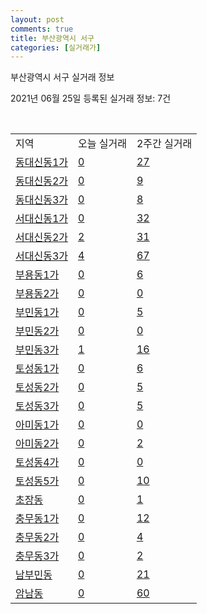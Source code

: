```yaml
---
layout: post
comments: true
title: 부산광역시 서구
categories: [실거래가]
---
```


부산광역시 서구 실거래 정보

2021년 06월 25일 등록된 실거래 정보: 7건

<script type="text/javascript">
  google.charts.load('current', {'packages':['corechart']});
  google.charts.setOnLoadCallback(drawChart);

  function drawChart() {
    var data = google.visualization.arrayToDataTable([['거래일', '매매', '전월세', '전매'], ['2021-02', 0, 4, 0], ['2021-03', 2, 15, 0], ['2021-04', 57, 21, 9], ['2021-05', 109, 31, 15], ['2021-06', 31, 32, 3]]);

    var options = {
      title: '최근 유형별 거래량 추이',
      legend: { position: 'bottom' }
    };

    var chart = new google.visualization.LineChart(document.getElementById('columnchart_material'));
    chart.draw(data, (options));
  }
</script>

<div id="columnchart_material" style="width: 450px; margin-left: -35px"></div>
<br>
<table class="sortable">
  <tr>
    <td>지역</td>
    <td>오늘 실거래</td>
    <td>2주간 실거래</td>
  </tr>

  
  <tr class="item">
    <td><a href="2614010100.html">동대신동1가</a></td>
    <td><a href="2614010100.html">0</a></td>
    <td><a href="2614010100.html">27</a></td>
  </tr>
    

  <tr class="item">
    <td><a href="2614010200.html">동대신동2가</a></td>
    <td><a href="2614010200.html">0</a></td>
    <td><a href="2614010200.html">9</a></td>
  </tr>
    

  <tr class="item">
    <td><a href="2614010300.html">동대신동3가</a></td>
    <td><a href="2614010300.html">0</a></td>
    <td><a href="2614010300.html">8</a></td>
  </tr>
    

  <tr class="item">
    <td><a href="2614010400.html">서대신동1가</a></td>
    <td><a href="2614010400.html">0</a></td>
    <td><a href="2614010400.html">32</a></td>
  </tr>
    

  <tr class="item">
    <td><a href="2614010500.html">서대신동2가</a></td>
    <td><a href="2614010500.html">2</a></td>
    <td><a href="2614010500.html">31</a></td>
  </tr>
    

  <tr class="item">
    <td><a href="2614010600.html">서대신동3가</a></td>
    <td><a href="2614010600.html">4</a></td>
    <td><a href="2614010600.html">67</a></td>
  </tr>
    

  <tr class="item">
    <td><a href="2614010700.html">부용동1가</a></td>
    <td><a href="2614010700.html">0</a></td>
    <td><a href="2614010700.html">6</a></td>
  </tr>
    

  <tr class="item">
    <td><a href="2614010800.html">부용동2가</a></td>
    <td><a href="2614010800.html">0</a></td>
    <td><a href="2614010800.html">0</a></td>
  </tr>
    

  <tr class="item">
    <td><a href="2614010900.html">부민동1가</a></td>
    <td><a href="2614010900.html">0</a></td>
    <td><a href="2614010900.html">5</a></td>
  </tr>
    

  <tr class="item">
    <td><a href="2614011000.html">부민동2가</a></td>
    <td><a href="2614011000.html">0</a></td>
    <td><a href="2614011000.html">0</a></td>
  </tr>
    

  <tr class="item">
    <td><a href="2614011100.html">부민동3가</a></td>
    <td><a href="2614011100.html">1</a></td>
    <td><a href="2614011100.html">16</a></td>
  </tr>
    

  <tr class="item">
    <td><a href="2614011200.html">토성동1가</a></td>
    <td><a href="2614011200.html">0</a></td>
    <td><a href="2614011200.html">6</a></td>
  </tr>
    

  <tr class="item">
    <td><a href="2614011300.html">토성동2가</a></td>
    <td><a href="2614011300.html">0</a></td>
    <td><a href="2614011300.html">5</a></td>
  </tr>
    

  <tr class="item">
    <td><a href="2614011400.html">토성동3가</a></td>
    <td><a href="2614011400.html">0</a></td>
    <td><a href="2614011400.html">5</a></td>
  </tr>
    

  <tr class="item">
    <td><a href="2614011500.html">아미동1가</a></td>
    <td><a href="2614011500.html">0</a></td>
    <td><a href="2614011500.html">0</a></td>
  </tr>
    

  <tr class="item">
    <td><a href="2614011600.html">아미동2가</a></td>
    <td><a href="2614011600.html">0</a></td>
    <td><a href="2614011600.html">2</a></td>
  </tr>
    

  <tr class="item">
    <td><a href="2614011700.html">토성동4가</a></td>
    <td><a href="2614011700.html">0</a></td>
    <td><a href="2614011700.html">0</a></td>
  </tr>
    

  <tr class="item">
    <td><a href="2614011800.html">토성동5가</a></td>
    <td><a href="2614011800.html">0</a></td>
    <td><a href="2614011800.html">10</a></td>
  </tr>
    

  <tr class="item">
    <td><a href="2614011900.html">초장동</a></td>
    <td><a href="2614011900.html">0</a></td>
    <td><a href="2614011900.html">1</a></td>
  </tr>
    

  <tr class="item">
    <td><a href="2614012000.html">충무동1가</a></td>
    <td><a href="2614012000.html">0</a></td>
    <td><a href="2614012000.html">12</a></td>
  </tr>
    

  <tr class="item">
    <td><a href="2614012100.html">충무동2가</a></td>
    <td><a href="2614012100.html">0</a></td>
    <td><a href="2614012100.html">4</a></td>
  </tr>
    

  <tr class="item">
    <td><a href="2614012200.html">충무동3가</a></td>
    <td><a href="2614012200.html">0</a></td>
    <td><a href="2614012200.html">2</a></td>
  </tr>
    

  <tr class="item">
    <td><a href="2614012300.html">남부민동</a></td>
    <td><a href="2614012300.html">0</a></td>
    <td><a href="2614012300.html">21</a></td>
  </tr>
    

  <tr class="item">
    <td><a href="2614012400.html">암남동</a></td>
    <td><a href="2614012400.html">0</a></td>
    <td><a href="2614012400.html">60</a></td>
  </tr>
    


</table>


    